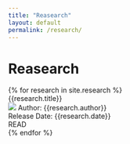 ```yaml
---
title: "Reasearch"
layout: default
permalink: /research/
---
```



<h1>Reasearch</h1>

<div class="inside-wrapper">
    {% for research in site.research %}
        <div class="post">
            {{research.title}} <br>
            <img class="rImage" src="{{research.image}}">
            Author: {{research.author}} <br>
            Release Date: {{research.date}} <br>
            <a hrer="{{research.link}}">READ</a> <br>
        </div>
    {% endfor %}
</div>